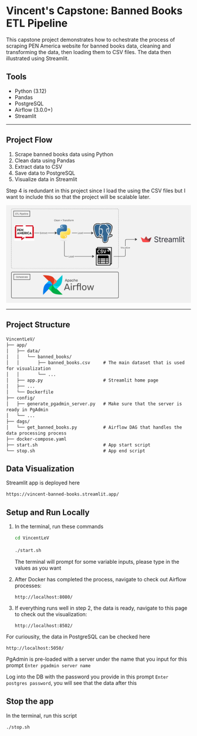 # Vincent's Capstone: Banned Books ETL Pipeline

This capstone project demonstrates how to ochestrate the process of scraping PEN America website for banned books data, cleaning and transforming the data, then loading them to CSV files. The data then illustrated using Streamlit.

## Tools

- Python (3.12)
- Pandas
- PostgreSQL
- Airflow (3.0.0+)
- Streamlit

---

## Project Flow

1. Scrape banned books data using Python
2. Clean data using Pandas
3. Extract data to CSV
4. Save data to PostgreSQL
5. Visualize data in Streamlit

Step 4 is redundant in this project since I load the using the CSV files but I want to include this so that the project will be scalable later.

![Diagram](./banned-books-pipeline-diagram.jpg)

---

## Project Structure
```
VincentLeV/
├── app/
│   ├── data/
│   │   └── banned_books/
│   │       ├── banned_books.csv     # The main dataset that is used for visualization
│   │       └── ...
│   ├── app.py                       # Streamlit home page 
│   ├── ...    
│   └── Dockerfile
├── config/
│   ├── generate_pgadmin_server.py   # Make sure that the server is ready in PgAdmin
│   └── ...
├── dags/
│   └── get_banned_books.py          # Airflow DAG that handles the data processing process
├── docker-compose.yaml
├── start.sh                         # App start script
└── stop.sh                          # App end script
```

## Data Visualization

Streamlit app is deployed here

```
https://vincent-banned-books.streamlit.app/
```

## Setup and Run Locally

1. In the terminal, run these commands
   ```bash
   cd VincentLeV
   
   ./start.sh
   ```

   The terminal will prompt for some variable inputs, please type in the values as you want
2. After Docker has completed the process, navigate to check out Airflow processes:
   ```
   http://localhost:8080/
   ```
3. If everything runs well in step 2, the data is ready, navigate to this page to check out the visualization:
   ```
   http://localhost:8502/
   ```

For curiousity, the data in PostgreSQL can be checked here
```
http://localhost:5050/
```

PgAdmin is pre-loaded with a server under the name that you input for this prompt `Enter pgadmin server name`

Log into the DB with the password you provide in this prompt `Enter postgres password`, you will see that the data after this

## Stop the app

In the terminal, run this script
```bash
./stop.sh
```
